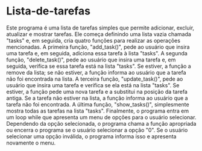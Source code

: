 # Lista-de-tarefas
Este programa é uma lista de tarefas simples que permite adicionar, excluir, atualizar e mostrar tarefas. Ele começa definindo uma lista vazia chamada "tasks" e, em seguida, cria quatro funções para realizar as operações mencionadas.
A primeira função, "add_task()", pede ao usuário que insira uma tarefa e, em seguida, adiciona essa tarefa à lista "tasks". A segunda função, "delete_task()", pede ao usuário que insira uma tarefa e, em seguida, verifica se essa tarefa está na lista "tasks". Se estiver, a função a remove da lista; se não estiver, a função informa ao usuário que a tarefa não foi encontrada na lista.
A terceira função, "update_task()", pede ao usuário que insira uma tarefa e verifica se ela está na lista "tasks". Se estiver, a função pede uma nova tarefa e a substitui na posição da tarefa antiga. Se a tarefa não estiver na lista, a função informa ao usuário que a tarefa não foi encontrada.
A última função, "show_tasks()", simplesmente mostra todas as tarefas na lista "tasks".
Finalmente, o programa entra em um loop while que apresenta um menu de opções para o usuário selecionar. Dependendo da opção selecionada, o programa chama a função apropriada ou encerra o programa se o usuário selecionar a opção "0". Se o usuário selecionar uma opção inválida, o programa informa isso e apresenta novamente o menu.
